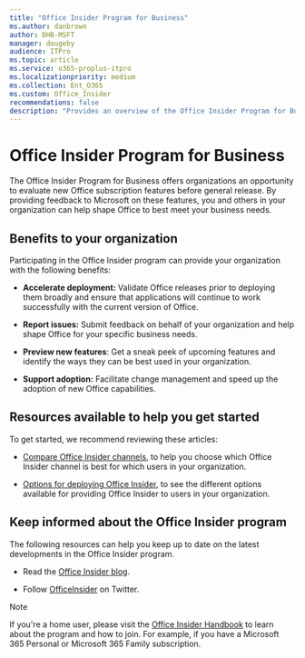 ```yaml
---
title: "Office Insider Program for Business"
ms.author: danbrown
author: DHB-MSFT
manager: dougeby
audience: ITPro
ms.topic: article
ms.service: o365-proplus-itpro
ms.localizationpriority: medium
ms.collection: Ent_O365
ms.custom: Office_Insider
recommendations: false
description: "Provides an overview of the Office Insider Program for Business"
---
```


# Office Insider Program for Business

The Office Insider Program for Business offers organizations an opportunity to evaluate new Office subscription features before general release. By providing feedback to Microsoft on these features, you and others in your organization can help shape Office to best meet your business needs.

## Benefits to your organization

Participating in the Office Insider program can provide your organization with the following benefits:

- **Accelerate deployment:** Validate Office releases prior to deploying them broadly and ensure that applications will continue to work successfully with the current version of Office.​

- **Report issues:** Submit feedback on behalf of your organization and help shape Office for your specific business needs.​

- **Preview new features**: Get a sneak peek of upcoming features and identify the ways they can be best used in your organization.​

- **Support adoption:** Facilitate change management and speed up the adoption of new Office capabilities.​

## Resources available to help you get started

To get started, we recommend reviewing these articles:

- [Compare Office Insider channels](compare-channels.md), to help you choose which Office Insider channel is best for which users in your organization.

- [Options for deploying Office Insider](deploy/options.md), to see the different options available for providing Office Insider to users in your organization.

## Keep informed about the Office Insider program

The following resources can help you keep up to date on the latest developments in the Office Insider program.

- Read the [Office Insider blog](https://insider.office.com/blog).

- Follow [OfficeInsider](https://twitter.com/OfficeInsider) on Twitter.

> [!NOTE]
> If you're a home user, please visit the [Office Insider Handbook](https://insider.office.com/handbook) to learn about the program and how to join. For example, if you have a Microsoft 365 Personal or Microsoft 365 Family subscription.